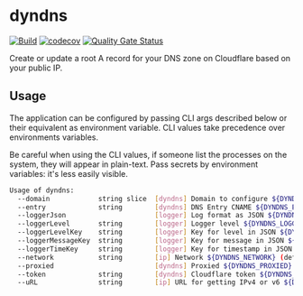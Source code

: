 # dyndns

[![Build](https://github.com/ViBiOh/dyndns/workflows/Build/badge.svg)](https://github.com/ViBiOh/dyndns/actions)
[![codecov](https://codecov.io/gh/ViBiOh/dyndns/branch/main/graph/badge.svg)](https://codecov.io/gh/ViBiOh/dyndns)
[![Quality Gate Status](https://sonarcloud.io/api/project_badges/measure?project=ViBiOh_dyndns&metric=alert_status)](https://sonarcloud.io/dashboard?id=ViBiOh_dyndns)

Create or update a root A record for your DNS zone on Cloudflare based on your public IP.

## Usage

The application can be configured by passing CLI args described below or their equivalent as environment variable. CLI values take precedence over environments variables.

Be careful when using the CLI values, if someone list the processes on the system, they will appear in plain-text. Pass secrets by environment variables: it's less easily visible.

```bash
Usage of dyndns:
  --domain            string slice  [dyndns] Domain to configure ${DYNDNS_DOMAIN}, as a string slice, environment variable separated by ","
  --entry             string        [dyndns] DNS Entry CNAME ${DYNDNS_ENTRY} (default "dyndns")
  --loggerJson                      [logger] Log format as JSON ${DYNDNS_LOGGER_JSON} (default false)
  --loggerLevel       string        [logger] Logger level ${DYNDNS_LOGGER_LEVEL} (default "INFO")
  --loggerLevelKey    string        [logger] Key for level in JSON ${DYNDNS_LOGGER_LEVEL_KEY} (default "level")
  --loggerMessageKey  string        [logger] Key for message in JSON ${DYNDNS_LOGGER_MESSAGE_KEY} (default "message")
  --loggerTimeKey     string        [logger] Key for timestamp in JSON ${DYNDNS_LOGGER_TIME_KEY} (default "time")
  --network           string        [ip] Network ${DYNDNS_NETWORK} (default "tcp4")
  --proxied                         [dyndns] Proxied ${DYNDNS_PROXIED} (default false)
  --token             string        [dyndns] Cloudflare token ${DYNDNS_TOKEN}
  --uRL               string        [ip] URL for getting IPv4 or v6 ${DYNDNS_URL} (default "https://api64.ipify.org")
```
